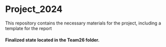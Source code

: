 # Project_2024

This repository contains the necessary materials for the project, including a template for the report

#### Finalized state located in the Team26 folder.
